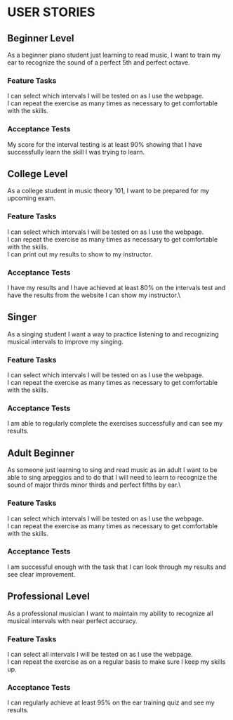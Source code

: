# USER STORIES

## Beginner Level
As a beginner piano student just learning to read music, I want to train my ear to recognize the sound of a perfect 5th and perfect octave.
### Feature Tasks
I can select which intervals I will be tested on as I use the webpage.\
I can repeat the exercise as many times as necessary to get comfortable with the skills.
### Acceptance Tests
My score for the interval testing is at least 90% showing that I have successfully learn the skill I was trying to learn.
## College Level
As a college student in music theory 101, I want to be prepared for my upcoming exam.
### Feature Tasks
I can select which intervals I will be tested on as I use the webpage.\
I can repeat the exercise as many times as necessary to get comfortable with the skills.\
I can print out my results to show to my instructor.
### Acceptance Tests
I have my results and I have achieved at least 80% on the intervals test and have the results from the website I can show my instructor.\
## Singer
As a singing student I want a way to practice listening to and recognizing musical intervals to improve my singing.
### Feature Tasks
I can select which intervals I will be tested on as I use the webpage.\
I can repeat the exercise as many times as necessary to get comfortable with the skills.
### Acceptance Tests
I am able to regularly complete the exercises successfully and can see my results.

## Adult Beginner
As someone just learning to sing and read music as an adult I want to be able to sing arpeggios and to do that I will need to learn to recognize the sound of major thirds minor thirds and perfect fifths by ear.\
### Feature Tasks
I can select which intervals I will be tested on as I use the webpage.\
I can repeat the exercise as many times as necessary to get comfortable with the skills.
### Acceptance Tests
I am successful enough with the task that I can look through my results and see clear improvement.

## Professional Level
As a professional musician I want to maintain my ability to recognize all musical intervals with near perfect accuracy.
### Feature Tasks
I can select all intervals I will be tested on as I use the webpage.\
I can repeat the exercise as on a regular basis to make sure I keep my skills up.
### Acceptance Tests
I can regularly achieve at least 95% on the ear training quiz and see my results.
